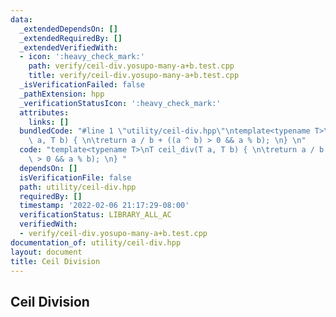 ```yaml
---
data:
  _extendedDependsOn: []
  _extendedRequiredBy: []
  _extendedVerifiedWith:
  - icon: ':heavy_check_mark:'
    path: verify/ceil-div.yosupo-many-a+b.test.cpp
    title: verify/ceil-div.yosupo-many-a+b.test.cpp
  _isVerificationFailed: false
  _pathExtension: hpp
  _verificationStatusIcon: ':heavy_check_mark:'
  attributes:
    links: []
  bundledCode: "#line 1 \"utility/ceil-div.hpp\"\ntemplate<typename T>\nT ceil_div(T\
    \ a, T b) { \n\treturn a / b + ((a ^ b) > 0 && a % b); \n} \n"
  code: "template<typename T>\nT ceil_div(T a, T b) { \n\treturn a / b + ((a ^ b)\
    \ > 0 && a % b); \n} "
  dependsOn: []
  isVerificationFile: false
  path: utility/ceil-div.hpp
  requiredBy: []
  timestamp: '2022-02-06 21:17:29-08:00'
  verificationStatus: LIBRARY_ALL_AC
  verifiedWith:
  - verify/ceil-div.yosupo-many-a+b.test.cpp
documentation_of: utility/ceil-div.hpp
layout: document
title: Ceil Division
---
```


## Ceil Division